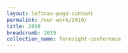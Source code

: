 ```yaml
---
layout: leftnav-page-content
permalink: /our-work/2019/ 
title: 2019
breadcrumb: 2019
collection_name: foresight-conference
---
```


